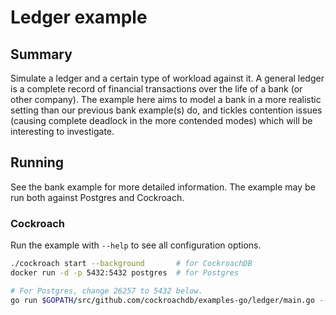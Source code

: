# Ledger example

## Summary

Simulate a ledger and a certain type of workload against it.
A general ledger is a complete record of financial transactions over the life
of a bank (or other company).
The example here aims to model a bank in a more realistic setting than our
previous bank example(s) do, and tickles contention issues (causing complete
deadlock in the more contended modes) which will be interesting to investigate.

## Running

See the bank example for more detailed information.
The example may be run both against Postgres and Cockroach.

### Cockroach

Run the example with `--help` to see all configuration options.

```bash
./cockroach start --background       # for CockroachDB
docker run -d -p 5432:5432 postgres  # for Postgres

# For Postgres, change 26257 to 5432 below.
go run $GOPATH/src/github.com/cockroachdb/examples-go/ledger/main.go --concurrency 5 --generator few-few postgres://root@localhost:26257?sslmode=disable
```
